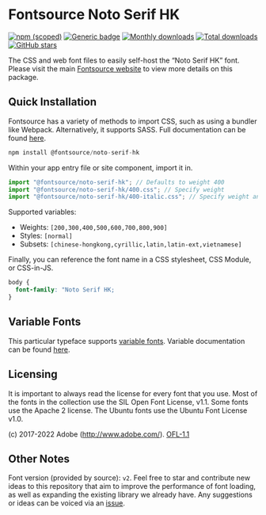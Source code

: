 # Fontsource Noto Serif HK

[![npm (scoped)](https://img.shields.io/npm/v/@fontsource/noto-serif-hk?color=brightgreen)](https://www.npmjs.com/package/@fontsource/noto-serif-hk) [![Generic badge](https://img.shields.io/badge/fontsource-passing-brightgreen)](https://github.com/fontsource/fontsource) [![Monthly downloads](https://badgen.net/npm/dm/@fontsource/noto-serif-hk)](https://github.com/fontsource/fontsource) [![Total downloads](https://badgen.net/npm/dt/@fontsource/noto-serif-hk)](https://github.com/fontsource/fontsource) [![GitHub stars](https://img.shields.io/github/stars/fontsource/fontsource.svg?style=social&label=Star)](https://github.com/fontsource/fontsource/stargazers)

The CSS and web font files to easily self-host the “Noto Serif HK” font. Please visit the main [Fontsource website](https://fontsource.org/fonts/noto-serif-hk) to view more details on this package.

## Quick Installation

Fontsource has a variety of methods to import CSS, such as using a bundler like Webpack. Alternatively, it supports SASS. Full documentation can be found [here](https://beta.fontsource.org/docs/getting-started/introduction).

```javascript
npm install @fontsource/noto-serif-hk
```

Within your app entry file or site component, import it in.

```javascript
import "@fontsource/noto-serif-hk"; // Defaults to weight 400
import "@fontsource/noto-serif-hk/400.css"; // Specify weight
import "@fontsource/noto-serif-hk/400-italic.css"; // Specify weight and style

```

Supported variables:
- Weights: `[200,300,400,500,600,700,800,900]`
- Styles: `[normal]`
- Subsets: `[chinese-hongkong,cyrillic,latin,latin-ext,vietnamese]`

Finally, you can reference the font name in a CSS stylesheet, CSS Module, or CSS-in-JS.

```css
body {
  font-family: "Noto Serif HK;
}
```

## Variable Fonts

This particular typeface supports [variable fonts](https://developer.mozilla.org/en-US/docs/Web/CSS/CSS_Fonts/Variable_Fonts_Guide).
Variable documentation can be found [here](https://fontsource.org/docs/variable-fonts).

## Licensing
It is important to always read the license for every font that you use.
Most of the fonts in the collection use the SIL Open Font License, v1.1. Some fonts use the Apache 2 license. The Ubuntu fonts use the Ubuntu Font License v1.0.

(c) 2017-2022 Adobe (http://www.adobe.com/).
[OFL-1.1](http://scripts.sil.org/OFL)

## Other Notes
Font version (provided by source): `v2`.
Feel free to star and contribute new ideas to this repository that aim to improve the performance of font loading, as well as expanding the existing library we already have. Any suggestions or ideas can be voiced via an [issue](https://github.com/fontsource/fontsource/issues).